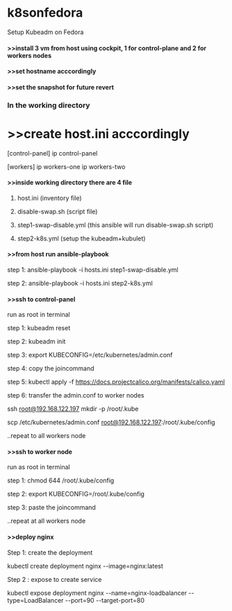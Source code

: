 # k8sonfedora
Setup Kubeadm on Fedora

#### >>install 3 vm from host using cockpit, 1 for control-plane and 2 for workers nodes
#### >>set hostname acccordingly
#### >>set the snapshot for future revert

### In the working directory

# >>create host.ini acccordingly

[control-panel]
ip control-panel

[workers]
ip workers-one
ip workers-two

#### >>inside working directory there are 4 file
1. host.ini (inventory file)
   
2. disable-swap.sh (script file)
   
3. step1-swap-disable.yml (this ansible will run disable-swap.sh script)
   
4. step2-k8s.yml (setup the kubeadm+kubulet)

#### >>from host run ansible-playbook
step 1: ansible-playbook -i hosts.ini step1-swap-disable.yml

step 2: ansible-playbook -i hosts.ini step2-k8s.yml

#### >>ssh to control-panel

run as root in terminal

step 1: kubeadm reset

step 2: kubeadm init

step 3: export KUBECONFIG=/etc/kubernetes/admin.conf

step 4: copy the joincommand

step 5: kubectl apply -f https://docs.projectcalico.org/manifests/calico.yaml

step 6: transfer the admin.conf to worker nodes

ssh root@192.168.122.197 mkdir -p /root/.kube

scp /etc/kubernetes/admin.conf root@192.168.122.197:/root/.kube/config

..repeat to all workers node

#### >>ssh to worker node

run as root in terminal

step 1: chmod 644 /root/.kube/config

step 2: export KUBECONFIG=/root/.kube/config

step 3: paste the joincommand

..repeat at all workers node

#### >>deploy nginx

Step 1: create the deployment

kubectl create deployment nginx --image=nginx:latest

Step 2 : expose to create service

kubectl expose deployment nginx --name=nginx-loadbalancer --type=LoadBalancer --port=90 --target-port=80


